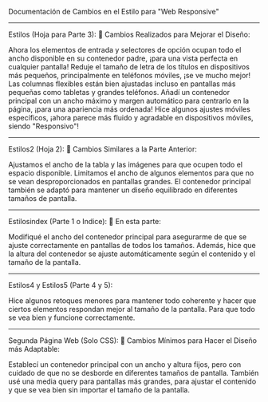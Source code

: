 Documentación de Cambios en el Estilo para "Web Responsive"
- - - - - - - - - - - - - - - - - - - - - - - - - - - - - - - - - - - - - - - - - - - - - - - - - - - - - - - - - - - - - - - - - - - - - - - - - - - - - - - - - - - - - - - - - - - -
Estilos (Hoja para Parte 3):
🎨 Cambios Realizados para Mejorar el Diseño:

Ahora los elementos de entrada y selectores de opción ocupan todo el ancho disponible en su contenedor padre, ¡para una vista perfecta en cualquier pantalla!
Reduje el tamaño de letra de los títulos en dispositivos más pequeños, principalmente en teléfonos móviles, ¡se ve mucho mejor!
Las columnas flexibles están bien ajustadas incluso en pantallas más pequeñas como tabletas y grandes teléfonos.
Añadí un contenedor principal con un ancho máximo y margen automático para centrarlo en la página, ¡para una apariencia más ordenada!
Hice algunos ajustes móviles específicos, ¡ahora parece más fluido y agradable en dispositivos móviles, siendo "Responsivo"!

- - - - - - - - - - - - - - - - - - - - - - - - - - - - - - - - - - - - - - - - - - - - - - - - - - - - - - - - - - - - - - - - - - - - - - - - - - - - - - - - - - - - - - - - - - - -
Estilos2 (Hoja 2):
🎨 Cambios Similares a la Parte Anterior:

Ajustamos el ancho de la tabla y las imágenes para que ocupen todo el espacio disponible.
Limitamos el ancho de algunos elementos para que no se vean desproporcionados en pantallas grandes.
El contenedor principal también se adaptó para mantener un diseño equilibrado en diferentes tamaños de pantalla.

- - - - - - - - - - - - - - - - - - - - - - - - - - - - - - - - - - - - - - - - - - - - - - - - - - - - - - - - - - - - - - - - - - - - - - - - - - - - - - - - - - - - - - - - - - - -
Estilosindex (Parte 1 o Indice):
🎨 En esta parte:

Modifiqué el ancho del contenedor principal para asegurarme de que se ajuste correctamente en pantallas de todos los tamaños.
Además, hice que la altura del contenedor se ajuste automáticamente según el contenido y el tamaño de la pantalla.

- - - - - - - - - - - - - - - - - - - - - - - - - - - - - - - - - - - - - - - - - - - - - - - - - - - - - - - - - - - - - - - - - - - - - - - - - - - - - - - - - - - - - - - - - - - -
Estilos4 y Estilos5 (Parte 4 y 5):

Hice algunos retoques menores para mantener todo coherente y hacer que ciertos elementos respondan mejor al tamaño de la pantalla. Para que todo se vea bien y funcione correctamente.

- - - - - - - - - - - - - - - - - - - - - - - - - - - - - - - - - - - - - - - - - - - - - - - - - - - - - - - - - - - - - - - - - - - - - - - - - - - - - - - - - - - - - - - - - - - -
Segunda Página Web (Solo CSS):
🎨 Cambios Mínimos para Hacer el Diseño más Adaptable:

Establecí un contenedor principal con un ancho y altura fijos, pero con cuidado de que no se desborde en diferentes tamaños de pantalla.
También usé una media query para pantallas más grandes, para ajustar el contenido y que se vea bien sin importar el tamaño de la pantalla.
